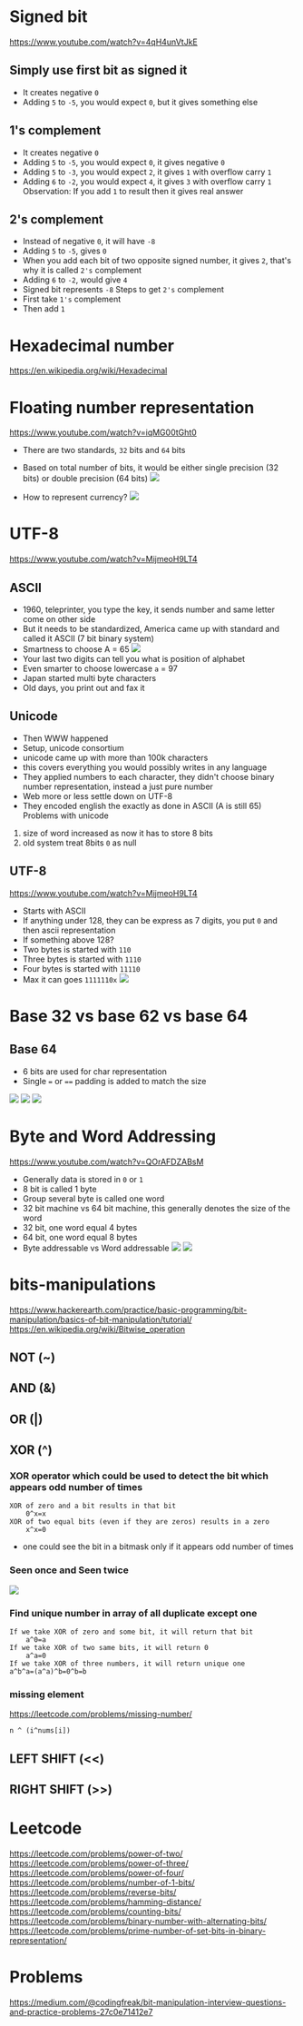 # Signed bit
https://www.youtube.com/watch?v=4qH4unVtJkE
## Simply use first bit as signed it
- It creates negative `0`
- Adding `5` to `-5`, you would expect `0`, but it gives something else
## 1's complement
- It creates negative `0`
- Adding `5` to `-5`, you would expect `0`, it gives negative `0`
- Adding `5` to `-3`, you would expect `2`, it gives `1` with overflow carry `1`
- Adding `6` to `-2`, you would expect `4`, it gives `3` with overflow carry `1`
Observation: If you add `1` to result then it gives real answer

## 2's complement 
- Instead of negative `0`, it will have `-8`
- Adding `5` to `-5`, gives `0`
- When you add each bit of two opposite signed number, it gives `2`, that's why it is called `2's` complement
- Adding `6` to `-2`, would give `4`
- Signed bit represents `-8`
Steps to get `2's` complement
- First take `1's` complement
- Then add `1`
# Hexadecimal number
https://en.wikipedia.org/wiki/Hexadecimal

# Floating number representation
https://www.youtube.com/watch?v=iqMG00tGht0
- There are two standards, `32` bits and `64` bits
- Based on total number of bits, it would be either single precision (32 bits) or double precision (64 bits)
![](floating-point-representation.png)

- How to represent currency?
![](currency-error.png)

# UTF-8
https://www.youtube.com/watch?v=MijmeoH9LT4
## ASCII
- 1960, teleprinter, you type the key, it sends number and same letter come on other side
- But it needs to be standardized, America came up with standard and called it ASCII (7 bit binary system)
- Smartness to choose A = 65
![](ascii-a-capital.png)
- Your last two digits can tell you what is position of alphabet
- Even smarter to choose lowercase `a` = 97
- Japan started multi byte characters
- Old days, you print out and fax it
## Unicode 
- Then WWW happened
- Setup, unicode consortium
- unicode came up with more than 100k characters
- this covers everything you would possibly writes in any language
- They applied numbers to each character, they didn't choose binary number representation, instead a just pure number
- Web more or less settle down on UTF-8
- They encoded english the exactly as done in ASCII (A is still 65)
Problems with unicode
1. size of word increased as now it has to store 8 bits
2. old system treat 8bits `0` as null

## UTF-8
https://www.youtube.com/watch?v=MijmeoH9LT4
- Starts with ASCII
- If anything under 128, they can be express as 7 digits, you put `0` and then ascii representation
- If something above 128?
- Two bytes is started with `110`
- Three bytes is started with `1110`
- Four bytes is started with `11110`
- Max it can goes `1111110x`
![](utf-8.png)

# Base 32 vs base 62 vs base 64
## Base 64
- 6 bits are used for char representation 
- Single `=` or `==` padding is added to match the size

![](base64.png)
![](base64-full.png)
![](base64-partial-single-pad.png)

# Byte and Word Addressing
https://www.youtube.com/watch?v=QOrAFDZABsM
- Generally data is stored in `0` or `1`
- 8 bit is called 1 byte
- Group several byte is called one word
- 32 bit machine vs 64 bit machine, this generally denotes the size of the word
- 32 bit, one word equal 4 bytes
- 64 bit, one word equal 8 bytes
- Byte addressable vs Word addressable
![](word-vs-byte-addressable.png)
![](word-vs-bytes-addressable-size.png)

# bits-manipulations
https://www.hackerearth.com/practice/basic-programming/bit-manipulation/basics-of-bit-manipulation/tutorial/
https://en.wikipedia.org/wiki/Bitwise_operation

## NOT (~)
## AND (&)
## OR (|)
## XOR (^)
### XOR operator which could be used to detect the bit which appears odd number of times
```
XOR of zero and a bit results in that bit
    0^x=x
XOR of two equal bits (even if they are zeros) results in a zero
    x^x=0
```
- one could see the bit in a bitmask only if it appears odd number of times
### Seen once and Seen twice
![](https://leetcode.com/articles/Figures/137/three.png)
### Find unique number in array of all duplicate except one
```
If we take XOR of zero and some bit, it will return that bit
    a^0=a
If we take XOR of two same bits, it will return 0
    a^a=0
If we take XOR of three numbers, it will return unique one
a^b^a=(a^a)^b=0^b=b    
```
### missing element
https://leetcode.com/problems/missing-number/
```
n ^ (i^nums[i])
```

## LEFT SHIFT (<<)
## RIGHT SHIFT (>>)

# Leetcode
https://leetcode.com/problems/power-of-two/
https://leetcode.com/problems/power-of-three/
https://leetcode.com/problems/power-of-four/
https://leetcode.com/problems/number-of-1-bits/
https://leetcode.com/problems/reverse-bits/
https://leetcode.com/problems/hamming-distance/
https://leetcode.com/problems/counting-bits/
https://leetcode.com/problems/binary-number-with-alternating-bits/
https://leetcode.com/problems/prime-number-of-set-bits-in-binary-representation/

# Problems
https://medium.com/@codingfreak/bit-manipulation-interview-questions-and-practice-problems-27c0e71412e7